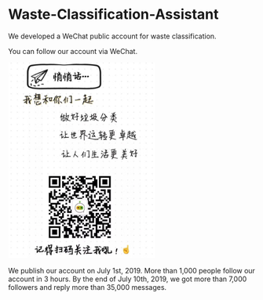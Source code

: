 # Waste-Classification-Assistant
We developed a WeChat public account for waste classification.

You can follow our account via WeChat.

<img src="material/account.jpg" height="400">

We publish our account on July 1st, 2019. More than 1,000 people follow our account in 3 hours. By the end of July 10th, 2019, we got more than 7,000 followers and reply more than 35,000 messages.

 